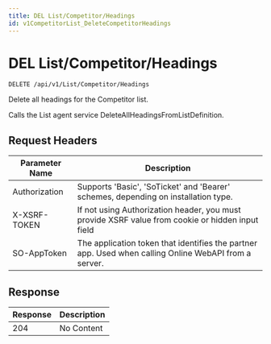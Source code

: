 ```yaml
---
title: DEL List/Competitor/Headings
id: v1CompetitorList_DeleteCompetitorHeadings
---
```


# DEL List/Competitor/Headings

```http
DELETE /api/v1/List/Competitor/Headings
```

Delete all headings for the Competitor list.

Calls the List agent service DeleteAllHeadingsFromListDefinition.






## Request Headers

| Parameter Name | Description |
|----------------|-------------|
| Authorization  | Supports 'Basic', 'SoTicket' and 'Bearer' schemes, depending on installation type. |
| X-XSRF-TOKEN   | If not using Authorization header, you must provide XSRF value from cookie or hidden input field |
| SO-AppToken | The application token that identifies the partner app. Used when calling Online WebAPI from a server. |


## Response


| Response | Description |
|----------------|-------------|
| 204 | No Content |